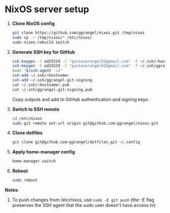 # NixOS server setup

1. **Clone NixOS config**
   ```bash
   git clone https://github.com/ggrangel/nixos.git /tmp/nixos
   sudo cp -r /tmp/nixos/* /etc/nixos/
   sudo nixos-rebuild switch
   ```

2. **Generate SSH key for GitHub**
   ```bash
   ssh-keygen -t ed25519 -C "gustavorangel91@gmail.com" -f ~/.ssh/<hostname>
   ssh-keygen -t ed25519 -C "gustavorangel91@gmail.com" -f ~/.ssh/ggrangel-git-signing
   eval "$(ssh-agent -s)"
   ssh-add ~/.ssh/<hostname>
   ssh-add ~/.ssh/ggrangel-git-signing
   cat ~/.ssh/<hostname>.pub
   cat ~/.ssh/ggrangel-git-signing.pub
   ```

   Copy outputs and add to GitHub authentication and signing keys.

3. **Switch to SSH remote**
   ```bash
   cd /etc/nixos
   sudo git remote set-url origin git@github.com:ggrangel/nixos.git
   ```

4. **Clone dotfiles**
   ```bash
   git clone git@github.com:ggrangel/dotfiles.git ~/.config
   ```

5. **Apply home-manager config**
   ```bash
   home-manager switch
   ```

6. **Reboot**
   ```bash
   sudo reboot
   ```

**Notes**:
1. To push changes from /etc/nixos, use `sudo -E git push` (the -E flag preserves the SSH agent that the sudo user doesn't have access to)

